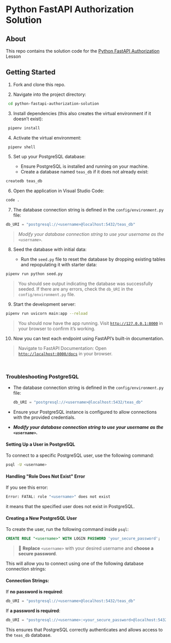 # Python FastAPI Authorization Solution

## About

This repo contains the solution code for the [Python FastAPI Authorization](https://pages.git.generalassemb.ly/modular-curriculum-all-courses/python-fastapi-authorization/canvas-landing-pages/fallback.html) Lesson

## Getting Started

1. Fork and clone this repo.

2. Navigate into the project directory:

```sh
 cd python-fastapi-authorization-solution
```

3. Install dependencies (this also creates the virtual environment if it doesn’t exist):

```sh
 pipenv install
```

4. Activate the virtual environment:

```sh
 pipenv shell
```

5. Set up your PostgreSQL database:

   - Ensure PostgreSQL is installed and running on your machine.
   - Create a database named `teas_db` if it does not already exist:

```bash
createdb teas_db
```

6. Open the application in Visual Studio Code:

```bash
code .
```

7. The database connection string is defined in the `config/environment.py` file:

```python
db_URI = "postgresql://<username>@localhost:5432/teas_db"
```

> _Modify your database connection string to use your username as the `<username>`._

8. Seed the database with initial data:

   - Run the `seed.py` file to reset the database by dropping existing tables and repopulating it with starter data:

```bash
pipenv run python seed.py
```

> You should see output indicating the database was successfully seeded. If there are any errors, check the `db_URI` in the `config/environment.py` file.

9. Start the development server:

```bash
pipenv run uvicorn main:app --reload
```

> You should now have the app running. Visit [`http://127.0.0.1:8000`](http://127.0.0.1:8000) in your browser to confirm it’s working.

10. Now you can test each endpoint using FastAPI’s built-in documentation.

> Navigate to FastAPI Documentation: Open [`http://localhost:8000/docs`](http://localhost:8000/docs) in your browser.

<br>

### Troubleshooting PostgreSQL

- The database connection string is defined in the `config/environment.py` file:

  ```python
  db_URI = "postgresql://<username>@localhost:5432/teas_db"
  ```

- Ensure your PostgreSQL instance is configured to allow connections with the provided credentials.
- **_Modify your database connection string to use your username as the `<username>`._**

#### Setting Up a User in PostgreSQL

To connect to a specific PostgreSQL user, use the following command:

```sh
psql -U <username>
```

#### Handling "Role Does Not Exist" Error

If you see this error:

```sh
Error: FATAL: role "<username>" does not exist
```

it means that the specified user does not exist in PostgreSQL.

#### Creating a New PostgreSQL User

To create the user, run the following command inside `psql`:

```sql
CREATE ROLE "<username>" WITH LOGIN PASSWORD 'your_secure_password';
```

> 🔹 **Replace** `<username>` with your desired username and **choose a secure password**.

This will allow you to connect using one of the following database connection strings:

#### Connection Strings:

If **no password is required**:

```python
db_URI = "postgresql://<username>@localhost:5432/teas_db"
```

If **a password is required**:

```python
db_URI = "postgresql://<username>:<your_secure_password>@localhost:5432/teas_db"
```

This ensures that PostgreSQL correctly authenticates and allows access to the `teas_db` database.
